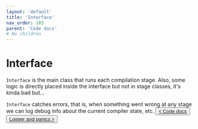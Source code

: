 ```yaml
---
layout: 'default'
title: 'Interface'
nav_order: 103
parent: 'Code docs'
# No children
---
```


# Interface

`Interface` is the main class that runs each compilation stage. Also, some logic is directly placed inside the interface
but not in stage classes, it's kinda bad but... 

`Interface` catches errors, that is, when something went wrong at any stage we can log debug info about the current
compiler state, etc.
<button class="btn btn-outline"><a href="/code-docs/index.md">< Code docs</a></button>
<button class="btn btn-outline"><a href="/code-docs/logger-and-panics.md">Logger and panics ></a></button>
